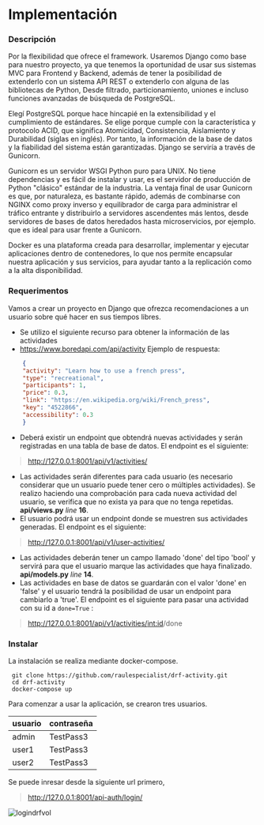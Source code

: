 # Implementación

### Descripción
Por la flexibilidad que ofrece el framework. Usaremos Django como base para nuestro proyecto, ya que tenemos la oportunidad de usar sus sistemas MVC para Frontend y Backend, además de tener la posibilidad de extenderlo con un sistema API REST o extenderlo con alguna de las bibliotecas de Python, Desde filtrado, particionamiento, uniones e incluso funciones avanzadas de búsqueda de PostgreSQL.

Elegí PostgreSQL porque hace hincapié en la extensibilidad y el cumplimiento de estándares. Se elige porque cumple con la característica y protocolo ACID, que significa Atomicidad, Consistencia, Aislamiento y Durabilidad (siglas en inglés). Por tanto, la información de la base de datos y la fiabilidad del sistema están garantizadas. Django se serviría a través de Gunicorn.

Gunicorn es un servidor WSGI Python puro para UNIX. No tiene dependencias y es fácil de instalar y usar, es el servidor de producción de Python "clásico" estándar de la industria. La ventaja final de usar Gunicorn es que, por naturaleza, es bastante rápido, además de combinarse con NGINX como proxy inverso y equilibrador de carga para administrar el tráfico entrante y distribuirlo a servidores ascendentes más lentos, desde servidores de bases de datos heredados hasta microservicios, por ejemplo. que es ideal para usar frente a Gunicorn.

  Docker es una plataforma creada para desarrollar, implementar y ejecutar aplicaciones dentro de contenedores, lo que nos permite encapsular nuestra aplicación y sus servicios, para ayudar tanto a la replicación como a la alta disponibilidad.
### Requerimentos
Vamos a crear un proyecto en Django que ofrezca recomendaciones a un usuario sobre
qué hacer en sus tiempos libres.
- Se utilizo el siguiente recurso para obtener la información de las actividades
- https://www.boredapi.com/api/activity
Ejemplo de respuesta:

```json
    {
    "activity": "Learn how to use a french press",
    "type": "recreational",
    "participants": 1,
    "price": 0.3,
    "link": "https://en.wikipedia.org/wiki/French_press",
    "key": "4522866",
    "accessibility": 0.3
    }
```

- Deberá existir un endpoint que obtendrá nuevas actividades y serán registradas en una
tabla de base de datos. El endpoint  es el siguiente:

> http://127.0.0.1:8001/api/v1/activities/

- Las actividades serán diferentes para cada usuario (es necesario considerar que un usuario
puede tener cero o múltiples actividades). Se realizo haciendo una comprobación para cada nueva actividad del usuario, se verifica que no exista ya para que no tenga repetidas. **api/views.py** *line* **16**.
- El usuario podrá usar un endpoint donde se muestren sus actividades generadas. El endpoint es el siguiente: 

> http://127.0.0.1:8001/api/v1/user-activities/

- Las actividades deberán tener un campo llamado 'done' del tipo 'bool' y servirá para que
el usuario marque las actividades que haya finalizado. **api/models.py** *line* **14**.
- Las actividades en base de datos se guardarán con el valor 'done' en 'false' y el usuario
tendrá la posibilidad de usar un endpoint para cambiarlo a 'true'. El endpoint es el siguiente para pasar una actividad con su id a `done=True` : 

> http://127.0.0.1:8001/api/v1/activities/<int:id>/done

### Instalar
La instalación se realiza mediante docker-compose.

     git clone https://github.com/raulespecialist/drf-activity.git
     cd drf-activity
     docker-compose up

Para comenzar a usar la aplicación, se crearon tres usuarios.

| usuario | contraseña |
|-------|-------|
| admin | TestPass3 |
| user1 | TestPass3 |
| user2 | TestPass3 |

Se puede inresar desde la siguiente url primero, 

> http://127.0.0.1:8001/api-auth/login/


![logindrfvol](https://user-images.githubusercontent.com/54911620/211727074-5e4a9c2b-a641-4393-8531-77cdb5f683a3.png)
